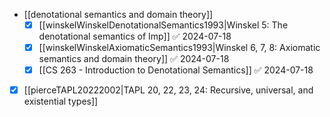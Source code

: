 - [[denotational semantics and domain theory]]
	- [x] [[winskelWinskelDenotationalSemantics1993|Winskel 5: The denotational semantics of Imp]] ✅ 2024-07-18
	- [x] [[winskelWinskelAxiomaticSemantics1993|Winskel 6, 7, 8: Axiomatic semantics and domain theory]] ✅ 2024-07-18
	- [x] [[CS 263 - Introduction to Denotational Semantics]] ✅ 2024-07-18
- [x] [[pierceTAPL20222002|TAPL 20, 22, 23, 24: Recursive, universal, and existential types]]